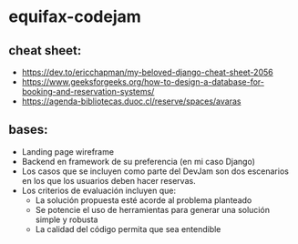 # equifax-codejam

## cheat sheet:
- https://dev.to/ericchapman/my-beloved-django-cheat-sheet-2056
- https://www.geeksforgeeks.org/how-to-design-a-database-for-booking-and-reservation-systems/
- https://agenda-bibliotecas.duoc.cl/reserve/spaces/avaras

## bases:
- Landing page wireframe
- Backend en framework de su preferencia (en mi caso Django)
- Los  casos que  se  incluyen como parte del  DevJam son dos escenarios en  los que los usuarios  deben hacer  reservas.
- Los criterios  de evaluación incluyen que:
    - La solución propuesta esté acorde al problema planteado
    - Se potencie el uso de herramientas para generar una solución simple y robusta
    - La calidad del código permita que sea entendible
